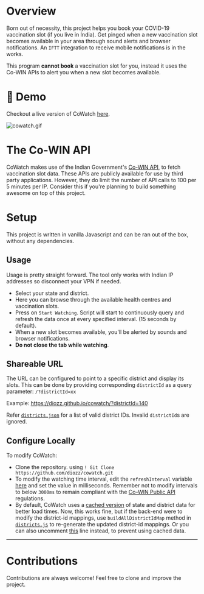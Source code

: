 # Overview

Born out of necessity, this project helps you book your COVID-19 vaccination slot (if you live in India). Get pinged when a new vaccination slot becomes available in your area through sound alerts and browser notifications. An `IFTT` integration to receive mobile notifications is in the works.

This program **cannot book** a vaccination slot for you, instead it uses the Co-WIN APIs to alert you when a new slot becomes available.

# :rocket: Demo

Checkout a live version of CoWatch [here](https://diozz.github.io/cowatch).

![cowatch.gif](https://user-images.githubusercontent.com/13608193/119222937-6b5e1500-bb14-11eb-8ea4-7232452fe488.gif)

# The Co-WIN API 

CoWatch makes use of the Indian Government's [Co-WIN API](https://apisetu.gov.in/public/marketplace/api/cowin/cowin-public-v2), to fetch vaccination slot data. These APIs are publicly available for use by third party applications. However, they do limit the number of API calls to 100 per 5 minutes per IP. Consider this if you're planning to build something awesome on top of this project.

# Setup

This project is written in vanilla Javascript and can be ran out of the box, without any dependencies.

## Usage

Usage is pretty straight forward. The tool only works with Indian IP addresses so disconnect your VPN if needed.

- Select your state and district.
- Here you can browse through the available health centres and vaccination slots.
- Press on `Start Watching`. Script will start to continuously query and refresh the data once at every specified interval. (15 seconds by default).
- When a new slot becomes available, you'll be alerted by sounds and browser notifications.
- **Do not close the tab while watching**.

## Shareable URL

The URL can be configured to point to a specific district and display its slots. This can be done by providing corresponding `districtId` as a query parameter: `/?districtId=xx`

Example: https://diozz.github.io/cowatch/?districtId=140

Refer [`districts.json`](https://github.com/diozz/cowatch/blob/main/assets/districts.json) for a list of valid district IDs. Invalid `districtId`s are ignored.

## Configure Locally

To modify CoWatch:

- Clone the repository. using `! Git Clone https://github.com/diozz/cowatch.git`
- To modify the watching time interval, edit the `refreshInterval` variable [here](https://github.com/diozz/cowatch/blob/main/js/cowatch.js#L13) and set the value in milliseconds. Remember not to modify intervals to below `3000ms` to remain compliant with the [Co-WIN Public API](https://apisetu.gov.in/public/marketplace/api/cowin/cowin-public-v2) regulations.
- By default, CoWatch uses a [cached version](https://github.com/diozz/cowatch/blob/main/assets/districts.json) of state and district data for better load times. Now, this works fine, but if the back-end were to modify the district-id mappings, use `buildAllDistrictIdMap` method in [`districts.js`](https://github.com/diozz/cowatch/blob/main/js/districts.js#L21) to re-generate the updated district-id mappings. Or you can also uncomment [this](https://github.com/diozz/cowatch/blob/main/js/cowatch.js#L17) line instead, to prevent using cached data.

---

# Contributions

Contributions are always welcome! Feel free to clone and improve the project.


